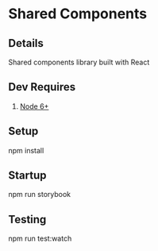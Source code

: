 # Shared Components

## Details
Shared components library built with React

## Dev Requires 
1. [Node 6+](https://nodejs.org/en/download/)

## Setup
npm install

## Startup
npm run storybook 

## Testing
npm run test:watch
